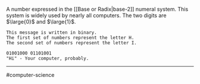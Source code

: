 A number expressed in the [[Base or Radix|base-2]] numeral system. This system is widely used by nearly all computers. The two digits are $\large{0}$ and $\large{1}$. 

```
This message is written in binary.
The first set of numbers represent the letter H.
The second set of numbers represent the letter I.

01001000 01101001
"Hi" - Your computer, probably.
```

---
#computer-science 